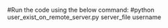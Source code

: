 #Run the code using the below command: 
#python user_exist_on_remote_server.py server_file username
